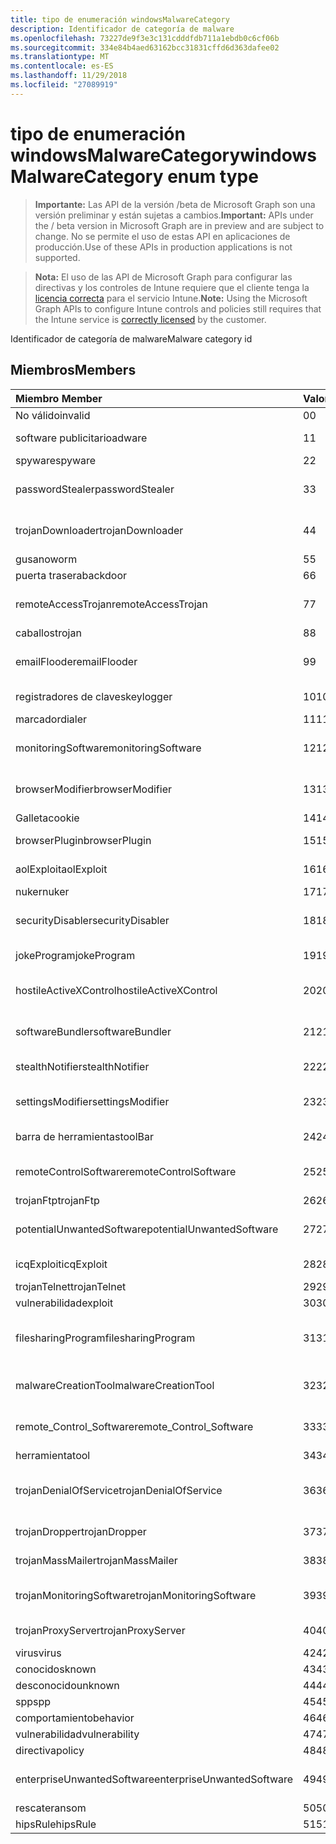 ```yaml
---
title: tipo de enumeración windowsMalwareCategory
description: Identificador de categoría de malware
ms.openlocfilehash: 73227de9f3e3c131cdddfdb711a1ebdb0c6cf06b
ms.sourcegitcommit: 334e84b4aed63162bcc31831cffd6d363dafee02
ms.translationtype: MT
ms.contentlocale: es-ES
ms.lasthandoff: 11/29/2018
ms.locfileid: "27089919"
---
```

# <a name="windowsmalwarecategory-enum-type"></a><span data-ttu-id="f2a80-103">tipo de enumeración windowsMalwareCategory</span><span class="sxs-lookup"><span data-stu-id="f2a80-103">windowsMalwareCategory enum type</span></span>

> <span data-ttu-id="f2a80-104">**Importante:** Las API de la versión /beta de Microsoft Graph son una versión preliminar y están sujetas a cambios.</span><span class="sxs-lookup"><span data-stu-id="f2a80-104">**Important:** APIs under the / beta version in Microsoft Graph are in preview and are subject to change.</span></span> <span data-ttu-id="f2a80-105">No se permite el uso de estas API en aplicaciones de producción.</span><span class="sxs-lookup"><span data-stu-id="f2a80-105">Use of these APIs in production applications is not supported.</span></span>

> <span data-ttu-id="f2a80-106">**Nota:** El uso de las API de Microsoft Graph para configurar las directivas y los controles de Intune requiere que el cliente tenga la [licencia correcta](https://go.microsoft.com/fwlink/?linkid=839381) para el servicio Intune.</span><span class="sxs-lookup"><span data-stu-id="f2a80-106">**Note:** Using the Microsoft Graph APIs to configure Intune controls and policies still requires that the Intune service is [correctly licensed](https://go.microsoft.com/fwlink/?linkid=839381) by the customer.</span></span>

<span data-ttu-id="f2a80-107">Identificador de categoría de malware</span><span class="sxs-lookup"><span data-stu-id="f2a80-107">Malware category id</span></span>
## <a name="members"></a><span data-ttu-id="f2a80-108">Miembros</span><span class="sxs-lookup"><span data-stu-id="f2a80-108">Members</span></span>
|<span data-ttu-id="f2a80-109">Miembro	</span><span class="sxs-lookup"><span data-stu-id="f2a80-109">Member</span></span>|<span data-ttu-id="f2a80-110">Valor</span><span class="sxs-lookup"><span data-stu-id="f2a80-110">Value</span></span>|<span data-ttu-id="f2a80-111">Descripción</span><span class="sxs-lookup"><span data-stu-id="f2a80-111">Description</span></span>|
|:---|:---|:---|
|<span data-ttu-id="f2a80-112">No válido</span><span class="sxs-lookup"><span data-stu-id="f2a80-112">invalid</span></span>|<span data-ttu-id="f2a80-113">0</span><span class="sxs-lookup"><span data-stu-id="f2a80-113">0</span></span>|<span data-ttu-id="f2a80-114">No válido</span><span class="sxs-lookup"><span data-stu-id="f2a80-114">Invalid</span></span>|
|<span data-ttu-id="f2a80-115">software publicitario</span><span class="sxs-lookup"><span data-stu-id="f2a80-115">adware</span></span>|<span data-ttu-id="f2a80-116">1</span><span class="sxs-lookup"><span data-stu-id="f2a80-116">1</span></span>|<span data-ttu-id="f2a80-117">Software publicitario</span><span class="sxs-lookup"><span data-stu-id="f2a80-117">Adware</span></span>|
|<span data-ttu-id="f2a80-118">spyware</span><span class="sxs-lookup"><span data-stu-id="f2a80-118">spyware</span></span>|<span data-ttu-id="f2a80-119">2</span><span class="sxs-lookup"><span data-stu-id="f2a80-119">2</span></span>|<span data-ttu-id="f2a80-120">Spyware</span><span class="sxs-lookup"><span data-stu-id="f2a80-120">Spyware</span></span>|
|<span data-ttu-id="f2a80-121">passwordStealer</span><span class="sxs-lookup"><span data-stu-id="f2a80-121">passwordStealer</span></span>|<span data-ttu-id="f2a80-122">3</span><span class="sxs-lookup"><span data-stu-id="f2a80-122">3</span></span>|<span data-ttu-id="f2a80-123">Ladrón de contraseñas</span><span class="sxs-lookup"><span data-stu-id="f2a80-123">Password stealer</span></span>|
|<span data-ttu-id="f2a80-124">trojanDownloader</span><span class="sxs-lookup"><span data-stu-id="f2a80-124">trojanDownloader</span></span>|<span data-ttu-id="f2a80-125">4</span><span class="sxs-lookup"><span data-stu-id="f2a80-125">4</span></span>|<span data-ttu-id="f2a80-126">Troyano de descarga</span><span class="sxs-lookup"><span data-stu-id="f2a80-126">Trojan downloader</span></span>|
|<span data-ttu-id="f2a80-127">gusano</span><span class="sxs-lookup"><span data-stu-id="f2a80-127">worm</span></span>|<span data-ttu-id="f2a80-128">5</span><span class="sxs-lookup"><span data-stu-id="f2a80-128">5</span></span>|<span data-ttu-id="f2a80-129">Gusano</span><span class="sxs-lookup"><span data-stu-id="f2a80-129">Worm</span></span>|
|<span data-ttu-id="f2a80-130">puerta trasera</span><span class="sxs-lookup"><span data-stu-id="f2a80-130">backdoor</span></span>|<span data-ttu-id="f2a80-131">6</span><span class="sxs-lookup"><span data-stu-id="f2a80-131">6</span></span>|<span data-ttu-id="f2a80-132">Puerta trasera</span><span class="sxs-lookup"><span data-stu-id="f2a80-132">Backdoor</span></span>|
|<span data-ttu-id="f2a80-133">remoteAccessTrojan</span><span class="sxs-lookup"><span data-stu-id="f2a80-133">remoteAccessTrojan</span></span>|<span data-ttu-id="f2a80-134">7</span><span class="sxs-lookup"><span data-stu-id="f2a80-134">7</span></span>|<span data-ttu-id="f2a80-135">Caballos de acceso remoto</span><span class="sxs-lookup"><span data-stu-id="f2a80-135">Remote access Trojan</span></span>|
|<span data-ttu-id="f2a80-136">caballos</span><span class="sxs-lookup"><span data-stu-id="f2a80-136">trojan</span></span>|<span data-ttu-id="f2a80-137">8</span><span class="sxs-lookup"><span data-stu-id="f2a80-137">8</span></span>|<span data-ttu-id="f2a80-138">Caballos</span><span class="sxs-lookup"><span data-stu-id="f2a80-138">Trojan</span></span>|
|<span data-ttu-id="f2a80-139">emailFlooder</span><span class="sxs-lookup"><span data-stu-id="f2a80-139">emailFlooder</span></span>|<span data-ttu-id="f2a80-140">9</span><span class="sxs-lookup"><span data-stu-id="f2a80-140">9</span></span>|<span data-ttu-id="f2a80-141">Programa para envío masivo de correo electrónico</span><span class="sxs-lookup"><span data-stu-id="f2a80-141">Email flooder</span></span>|
|<span data-ttu-id="f2a80-142">registradores de claves</span><span class="sxs-lookup"><span data-stu-id="f2a80-142">keylogger</span></span>|<span data-ttu-id="f2a80-143">10</span><span class="sxs-lookup"><span data-stu-id="f2a80-143">10</span></span>|<span data-ttu-id="f2a80-144">Registradores de claves</span><span class="sxs-lookup"><span data-stu-id="f2a80-144">Keylogger</span></span>|
|<span data-ttu-id="f2a80-145">marcador</span><span class="sxs-lookup"><span data-stu-id="f2a80-145">dialer</span></span>|<span data-ttu-id="f2a80-146">11</span><span class="sxs-lookup"><span data-stu-id="f2a80-146">11</span></span>|<span data-ttu-id="f2a80-147">Marcador</span><span class="sxs-lookup"><span data-stu-id="f2a80-147">Dialer</span></span>|
|<span data-ttu-id="f2a80-148">monitoringSoftware</span><span class="sxs-lookup"><span data-stu-id="f2a80-148">monitoringSoftware</span></span>|<span data-ttu-id="f2a80-149">12</span><span class="sxs-lookup"><span data-stu-id="f2a80-149">12</span></span>|<span data-ttu-id="f2a80-150">Software de supervisión</span><span class="sxs-lookup"><span data-stu-id="f2a80-150">Monitoring software</span></span>|
|<span data-ttu-id="f2a80-151">browserModifier</span><span class="sxs-lookup"><span data-stu-id="f2a80-151">browserModifier</span></span>|<span data-ttu-id="f2a80-152">13</span><span class="sxs-lookup"><span data-stu-id="f2a80-152">13</span></span>|<span data-ttu-id="f2a80-153">Modificador de explorador</span><span class="sxs-lookup"><span data-stu-id="f2a80-153">Browser modifier</span></span>|
|<span data-ttu-id="f2a80-154">Galleta</span><span class="sxs-lookup"><span data-stu-id="f2a80-154">cookie</span></span>|<span data-ttu-id="f2a80-155">14</span><span class="sxs-lookup"><span data-stu-id="f2a80-155">14</span></span>|<span data-ttu-id="f2a80-156">Cookie</span><span class="sxs-lookup"><span data-stu-id="f2a80-156">Cookie</span></span>|
|<span data-ttu-id="f2a80-157">browserPlugin</span><span class="sxs-lookup"><span data-stu-id="f2a80-157">browserPlugin</span></span>|<span data-ttu-id="f2a80-158">15</span><span class="sxs-lookup"><span data-stu-id="f2a80-158">15</span></span>|<span data-ttu-id="f2a80-159">Complemento de explorador</span><span class="sxs-lookup"><span data-stu-id="f2a80-159">Browser plugin</span></span>|
|<span data-ttu-id="f2a80-160">aolExploit</span><span class="sxs-lookup"><span data-stu-id="f2a80-160">aolExploit</span></span>|<span data-ttu-id="f2a80-161">16</span><span class="sxs-lookup"><span data-stu-id="f2a80-161">16</span></span>|<span data-ttu-id="f2a80-162">Vulnerabilidad de AOL</span><span class="sxs-lookup"><span data-stu-id="f2a80-162">AOL exploit</span></span>|
|<span data-ttu-id="f2a80-163">nuker</span><span class="sxs-lookup"><span data-stu-id="f2a80-163">nuker</span></span>|<span data-ttu-id="f2a80-164">17</span><span class="sxs-lookup"><span data-stu-id="f2a80-164">17</span></span>|<span data-ttu-id="f2a80-165">Nuker</span><span class="sxs-lookup"><span data-stu-id="f2a80-165">Nuker</span></span>|
|<span data-ttu-id="f2a80-166">securityDisabler</span><span class="sxs-lookup"><span data-stu-id="f2a80-166">securityDisabler</span></span>|<span data-ttu-id="f2a80-167">18</span><span class="sxs-lookup"><span data-stu-id="f2a80-167">18</span></span>|<span data-ttu-id="f2a80-168">Deshabilitador de seguridad</span><span class="sxs-lookup"><span data-stu-id="f2a80-168">Security disabler</span></span>|
|<span data-ttu-id="f2a80-169">jokeProgram</span><span class="sxs-lookup"><span data-stu-id="f2a80-169">jokeProgram</span></span>|<span data-ttu-id="f2a80-170">19</span><span class="sxs-lookup"><span data-stu-id="f2a80-170">19</span></span>|<span data-ttu-id="f2a80-171">Programa de broma</span><span class="sxs-lookup"><span data-stu-id="f2a80-171">Joke program</span></span>|
|<span data-ttu-id="f2a80-172">hostileActiveXControl</span><span class="sxs-lookup"><span data-stu-id="f2a80-172">hostileActiveXControl</span></span>|<span data-ttu-id="f2a80-173">20</span><span class="sxs-lookup"><span data-stu-id="f2a80-173">20</span></span>|<span data-ttu-id="f2a80-174">Control ActiveX hostil</span><span class="sxs-lookup"><span data-stu-id="f2a80-174">Hostile ActiveX control</span></span>|
|<span data-ttu-id="f2a80-175">softwareBundler</span><span class="sxs-lookup"><span data-stu-id="f2a80-175">softwareBundler</span></span>|<span data-ttu-id="f2a80-176">21</span><span class="sxs-lookup"><span data-stu-id="f2a80-176">21</span></span>|<span data-ttu-id="f2a80-177">Instala varios programas de software</span><span class="sxs-lookup"><span data-stu-id="f2a80-177">Software bundler</span></span>|
|<span data-ttu-id="f2a80-178">stealthNotifier</span><span class="sxs-lookup"><span data-stu-id="f2a80-178">stealthNotifier</span></span>|<span data-ttu-id="f2a80-179">22</span><span class="sxs-lookup"><span data-stu-id="f2a80-179">22</span></span>|<span data-ttu-id="f2a80-180">Modificador oculto</span><span class="sxs-lookup"><span data-stu-id="f2a80-180">Stealth modifier</span></span>|
|<span data-ttu-id="f2a80-181">settingsModifier</span><span class="sxs-lookup"><span data-stu-id="f2a80-181">settingsModifier</span></span>|<span data-ttu-id="f2a80-182">23</span><span class="sxs-lookup"><span data-stu-id="f2a80-182">23</span></span>|<span data-ttu-id="f2a80-183">Modificador de configuración</span><span class="sxs-lookup"><span data-stu-id="f2a80-183">Settings modifier</span></span>|
|<span data-ttu-id="f2a80-184">barra de herramientas</span><span class="sxs-lookup"><span data-stu-id="f2a80-184">toolBar</span></span>|<span data-ttu-id="f2a80-185">24</span><span class="sxs-lookup"><span data-stu-id="f2a80-185">24</span></span>|<span data-ttu-id="f2a80-186">Barra de herramientas</span><span class="sxs-lookup"><span data-stu-id="f2a80-186">Toolbar</span></span>|
|<span data-ttu-id="f2a80-187">remoteControlSoftware</span><span class="sxs-lookup"><span data-stu-id="f2a80-187">remoteControlSoftware</span></span>|<span data-ttu-id="f2a80-188">25</span><span class="sxs-lookup"><span data-stu-id="f2a80-188">25</span></span>|<span data-ttu-id="f2a80-189">Software de control remoto</span><span class="sxs-lookup"><span data-stu-id="f2a80-189">Remote control software</span></span>|
|<span data-ttu-id="f2a80-190">trojanFtp</span><span class="sxs-lookup"><span data-stu-id="f2a80-190">trojanFtp</span></span>|<span data-ttu-id="f2a80-191">26</span><span class="sxs-lookup"><span data-stu-id="f2a80-191">26</span></span>|<span data-ttu-id="f2a80-192">Troya FTP</span><span class="sxs-lookup"><span data-stu-id="f2a80-192">Trojan FTP</span></span>|
|<span data-ttu-id="f2a80-193">potentialUnwantedSoftware</span><span class="sxs-lookup"><span data-stu-id="f2a80-193">potentialUnwantedSoftware</span></span>|<span data-ttu-id="f2a80-194">27</span><span class="sxs-lookup"><span data-stu-id="f2a80-194">27</span></span>|<span data-ttu-id="f2a80-195">Posible software no deseado</span><span class="sxs-lookup"><span data-stu-id="f2a80-195">Potential unwanted software</span></span>|
|<span data-ttu-id="f2a80-196">icqExploit</span><span class="sxs-lookup"><span data-stu-id="f2a80-196">icqExploit</span></span>|<span data-ttu-id="f2a80-197">28</span><span class="sxs-lookup"><span data-stu-id="f2a80-197">28</span></span>|<span data-ttu-id="f2a80-198">Vulnerabilidad de ICQ</span><span class="sxs-lookup"><span data-stu-id="f2a80-198">ICQ exploit</span></span>|
|<span data-ttu-id="f2a80-199">trojanTelnet</span><span class="sxs-lookup"><span data-stu-id="f2a80-199">trojanTelnet</span></span>|<span data-ttu-id="f2a80-200">29</span><span class="sxs-lookup"><span data-stu-id="f2a80-200">29</span></span>|<span data-ttu-id="f2a80-201">Telnet Troya</span><span class="sxs-lookup"><span data-stu-id="f2a80-201">Trojan telnet</span></span>|
|<span data-ttu-id="f2a80-202">vulnerabilidad</span><span class="sxs-lookup"><span data-stu-id="f2a80-202">exploit</span></span>|<span data-ttu-id="f2a80-203">30</span><span class="sxs-lookup"><span data-stu-id="f2a80-203">30</span></span>|<span data-ttu-id="f2a80-204">Vulnerabilidad</span><span class="sxs-lookup"><span data-stu-id="f2a80-204">Exploit</span></span>|
|<span data-ttu-id="f2a80-205">filesharingProgram</span><span class="sxs-lookup"><span data-stu-id="f2a80-205">filesharingProgram</span></span>|<span data-ttu-id="f2a80-206">31</span><span class="sxs-lookup"><span data-stu-id="f2a80-206">31</span></span>|<span data-ttu-id="f2a80-207">Programa de uso compartido de archivos</span><span class="sxs-lookup"><span data-stu-id="f2a80-207">File sharing program</span></span>|
|<span data-ttu-id="f2a80-208">malwareCreationTool</span><span class="sxs-lookup"><span data-stu-id="f2a80-208">malwareCreationTool</span></span>|<span data-ttu-id="f2a80-209">32</span><span class="sxs-lookup"><span data-stu-id="f2a80-209">32</span></span>|<span data-ttu-id="f2a80-210">Herramienta de creación de malware</span><span class="sxs-lookup"><span data-stu-id="f2a80-210">Malware creation tool</span></span>|
|<span data-ttu-id="f2a80-211">remote_Control_Software</span><span class="sxs-lookup"><span data-stu-id="f2a80-211">remote_Control_Software</span></span>|<span data-ttu-id="f2a80-212">33</span><span class="sxs-lookup"><span data-stu-id="f2a80-212">33</span></span>|<span data-ttu-id="f2a80-213">Software de control remoto</span><span class="sxs-lookup"><span data-stu-id="f2a80-213">Remote control software</span></span>|
|<span data-ttu-id="f2a80-214">herramienta</span><span class="sxs-lookup"><span data-stu-id="f2a80-214">tool</span></span>|<span data-ttu-id="f2a80-215">34</span><span class="sxs-lookup"><span data-stu-id="f2a80-215">34</span></span>|<span data-ttu-id="f2a80-216">Herramienta</span><span class="sxs-lookup"><span data-stu-id="f2a80-216">Tool</span></span>|
|<span data-ttu-id="f2a80-217">trojanDenialOfService</span><span class="sxs-lookup"><span data-stu-id="f2a80-217">trojanDenialOfService</span></span>|<span data-ttu-id="f2a80-218">36</span><span class="sxs-lookup"><span data-stu-id="f2a80-218">36</span></span>|<span data-ttu-id="f2a80-219">Troya ataques por denegación de servicio</span><span class="sxs-lookup"><span data-stu-id="f2a80-219">Trojan denial of service</span></span>|
|<span data-ttu-id="f2a80-220">trojanDropper</span><span class="sxs-lookup"><span data-stu-id="f2a80-220">trojanDropper</span></span>|<span data-ttu-id="f2a80-221">37</span><span class="sxs-lookup"><span data-stu-id="f2a80-221">37</span></span>|<span data-ttu-id="f2a80-222">Troyano instalador de malware</span><span class="sxs-lookup"><span data-stu-id="f2a80-222">Trojan dropper</span></span>|
|<span data-ttu-id="f2a80-223">trojanMassMailer</span><span class="sxs-lookup"><span data-stu-id="f2a80-223">trojanMassMailer</span></span>|<span data-ttu-id="f2a80-224">38</span><span class="sxs-lookup"><span data-stu-id="f2a80-224">38</span></span>|<span data-ttu-id="f2a80-225">Troya envío masivo de correo</span><span class="sxs-lookup"><span data-stu-id="f2a80-225">Trojan mass mailer</span></span>|
|<span data-ttu-id="f2a80-226">trojanMonitoringSoftware</span><span class="sxs-lookup"><span data-stu-id="f2a80-226">trojanMonitoringSoftware</span></span>|<span data-ttu-id="f2a80-227">39</span><span class="sxs-lookup"><span data-stu-id="f2a80-227">39</span></span>|<span data-ttu-id="f2a80-228">Software de supervisión de Troya</span><span class="sxs-lookup"><span data-stu-id="f2a80-228">Trojan monitoring software</span></span>|
|<span data-ttu-id="f2a80-229">trojanProxyServer</span><span class="sxs-lookup"><span data-stu-id="f2a80-229">trojanProxyServer</span></span>|<span data-ttu-id="f2a80-230">40</span><span class="sxs-lookup"><span data-stu-id="f2a80-230">40</span></span>|<span data-ttu-id="f2a80-231">Servidor proxy de Troya</span><span class="sxs-lookup"><span data-stu-id="f2a80-231">Trojan proxy server</span></span>|
|<span data-ttu-id="f2a80-232">virus</span><span class="sxs-lookup"><span data-stu-id="f2a80-232">virus</span></span>|<span data-ttu-id="f2a80-233">42</span><span class="sxs-lookup"><span data-stu-id="f2a80-233">42</span></span>|<span data-ttu-id="f2a80-234">Virus</span><span class="sxs-lookup"><span data-stu-id="f2a80-234">Virus</span></span>|
|<span data-ttu-id="f2a80-235">conocidos</span><span class="sxs-lookup"><span data-stu-id="f2a80-235">known</span></span>|<span data-ttu-id="f2a80-236">43</span><span class="sxs-lookup"><span data-stu-id="f2a80-236">43</span></span>|<span data-ttu-id="f2a80-237">Conocidos</span><span class="sxs-lookup"><span data-stu-id="f2a80-237">Known</span></span>|
|<span data-ttu-id="f2a80-238">desconocido</span><span class="sxs-lookup"><span data-stu-id="f2a80-238">unknown</span></span>|<span data-ttu-id="f2a80-239">44</span><span class="sxs-lookup"><span data-stu-id="f2a80-239">44</span></span>|<span data-ttu-id="f2a80-240">Desconocido</span><span class="sxs-lookup"><span data-stu-id="f2a80-240">Unknown</span></span>|
|<span data-ttu-id="f2a80-241">spp</span><span class="sxs-lookup"><span data-stu-id="f2a80-241">spp</span></span>|<span data-ttu-id="f2a80-242">45</span><span class="sxs-lookup"><span data-stu-id="f2a80-242">45</span></span>|<span data-ttu-id="f2a80-243">SPP</span><span class="sxs-lookup"><span data-stu-id="f2a80-243">SPP</span></span>|
|<span data-ttu-id="f2a80-244">comportamiento</span><span class="sxs-lookup"><span data-stu-id="f2a80-244">behavior</span></span>|<span data-ttu-id="f2a80-245">46</span><span class="sxs-lookup"><span data-stu-id="f2a80-245">46</span></span>|<span data-ttu-id="f2a80-246">Comportamiento</span><span class="sxs-lookup"><span data-stu-id="f2a80-246">Behavior</span></span>|
|<span data-ttu-id="f2a80-247">vulnerabilidad</span><span class="sxs-lookup"><span data-stu-id="f2a80-247">vulnerability</span></span>|<span data-ttu-id="f2a80-248">47</span><span class="sxs-lookup"><span data-stu-id="f2a80-248">47</span></span>|<span data-ttu-id="f2a80-249">Vulnerabilidad</span><span class="sxs-lookup"><span data-stu-id="f2a80-249">Vulnerability</span></span>|
|<span data-ttu-id="f2a80-250">directiva</span><span class="sxs-lookup"><span data-stu-id="f2a80-250">policy</span></span>|<span data-ttu-id="f2a80-251">48</span><span class="sxs-lookup"><span data-stu-id="f2a80-251">48</span></span>|<span data-ttu-id="f2a80-252">Directiva</span><span class="sxs-lookup"><span data-stu-id="f2a80-252">Policy</span></span>|
|<span data-ttu-id="f2a80-253">enterpriseUnwantedSoftware</span><span class="sxs-lookup"><span data-stu-id="f2a80-253">enterpriseUnwantedSoftware</span></span>|<span data-ttu-id="f2a80-254">49</span><span class="sxs-lookup"><span data-stu-id="f2a80-254">49</span></span>|<span data-ttu-id="f2a80-255">Enterprise Software no deseado</span><span class="sxs-lookup"><span data-stu-id="f2a80-255">Enterprise Unwanted Software</span></span>|
|<span data-ttu-id="f2a80-256">rescate</span><span class="sxs-lookup"><span data-stu-id="f2a80-256">ransom</span></span>|<span data-ttu-id="f2a80-257">50</span><span class="sxs-lookup"><span data-stu-id="f2a80-257">50</span></span>|<span data-ttu-id="f2a80-258">Rescate</span><span class="sxs-lookup"><span data-stu-id="f2a80-258">Ransom</span></span>|
|<span data-ttu-id="f2a80-259">hipsRule</span><span class="sxs-lookup"><span data-stu-id="f2a80-259">hipsRule</span></span>|<span data-ttu-id="f2a80-260">51</span><span class="sxs-lookup"><span data-stu-id="f2a80-260">51</span></span>|<span data-ttu-id="f2a80-261">Regla de HIPS</span><span class="sxs-lookup"><span data-stu-id="f2a80-261">HIPS Rule</span></span>|





